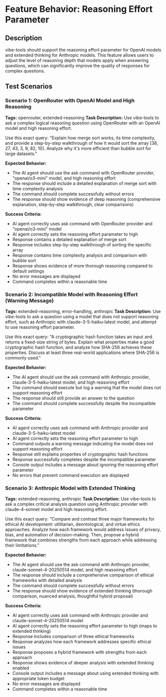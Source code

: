 # Feature Behavior: Reasoning Effort Parameter

## Description

vibe-tools should support the reasoning effort parameter for OpenAI models and extended thinking for Anthropic models. This feature allows users to adjust the level of reasoning depth that models apply when answering questions, which can significantly improve the quality of responses for complex questions.

## Test Scenarios

### Scenario 1: OpenRouter with OpenAI Model and High Reasoning

**Tags:** openrouter, extended-reasoning
**Task Description:**
Use vibe-tools to ask a complex logical reasoning question using OpenRouter with an OpenAI model and high reasoning effort.

Use this exact query: "Explain how merge sort works, its time complexity, and provide a step-by-step walkthrough of how it would sort the array [38, 27, 43, 3, 9, 82, 10]. Analyze why it's more efficient than bubble sort for large datasets."

**Expected Behavior:**

- The AI agent should use the ask command with OpenRouter provider, "openai/o3-mini" model, and high reasoning effort
- The response should include a detailed explanation of merge sort with time complexity analysis
- The command should complete successfully without errors
- The response should show evidence of deep reasoning (comprehensive explanation, step-by-step walkthrough, clear comparisons)

**Success Criteria:**

- AI agent correctly uses ask command with OpenRouter provider and "openai/o3-mini" model
- AI agent correctly sets the reasoning effort parameter to high
- Response contains a detailed explanation of merge sort
- Response includes step-by-step walkthrough of sorting the specific array
- Response contains time complexity analysis and comparison with bubble sort
- Response shows evidence of more thorough reasoning compared to default settings
- No error messages are displayed
- Command completes within a reasonable time

### Scenario 2: Incompatible Model with Reasoning Effort (Warning Message)

**Tags:** extended-reasoning, error-handling, anthropic
**Task Description:**
Use vibe-tools to ask a question using a model that does not support reasoning effort, such as Anthropic with claude-3-5-haiku-latest model, and attempt to use reasoning effort parameter.

Use this exact query: "A cryptographic hash function takes an input and returns a fixed-size string of bytes. Explain what properties make a good cryptographic hash function, and analyze how SHA-256 achieves these properties. Discuss at least three real-world applications where SHA-256 is commonly used."

**Expected Behavior:**

- The AI agent should use the ask command with Anthropic provider, claude-3-5-haiku-latest model, and high reasoning effort
- The command should execute but log a warning that the model does not support reasoning effort
- The response should still provide an answer to the question
- The command should complete successfully despite the incompatible parameter

**Success Criteria:**

- AI agent correctly uses ask command with Anthropic provider and claude-3-5-haiku-latest model
- AI agent correctly sets the reasoning effort parameter to high
- Command outputs a warning message indicating the model does not support reasoning effort
- Response still explains properties of cryptographic hash functions
- Response successfully completes despite the incompatible parameter
- Console output includes a message about ignoring the reasoning effort parameter
- No errors that prevent command execution are displayed

### Scenario 3: Anthropic Model with Extended Thinking

**Tags:** extended-reasoning, anthropic
**Task Description:**
Use vibe-tools to ask a complex critical analysis question using Anthropic provider with claude-4-sonnet model and high reasoning effort.

Use this exact query: "Compare and contrast three major frameworks for ethical AI development: utilitarian, deontological, and virtue ethics approaches. Analyze how each framework would address issues of privacy, bias, and automation of decision-making. Then, propose a hybrid framework that combines strengths from each approach while addressing their limitations."

**Expected Behavior:**

- The AI agent should use the ask command with Anthropic provider, claude-sonnet-4-20250514 model, and high reasoning effort
- The response should include a comprehensive comparison of ethical frameworks with detailed analysis
- The command should complete successfully without errors
- The response should show evidence of extended thinking (thorough comparison, nuanced analysis, thoughtful hybrid proposal)

**Success Criteria:**

- AI agent correctly uses ask command with Anthropic provider and claude-sonnet-4-20250514 model
- AI agent correctly sets the reasoning effort parameter to high (maps to extended thinking)
- Response includes comparison of three ethical frameworks
- Response analyzes how each framework addresses specific ethical issues
- Response proposes a hybrid framework with strengths from each approach
- Response shows evidence of deeper analysis with extended thinking enabled
- Console output includes a message about using extended thinking with appropriate token budget
- No error messages are displayed
- Command completes within a reasonable time
